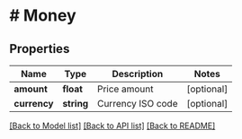 # # Money

## Properties

Name | Type | Description | Notes
------------ | ------------- | ------------- | -------------
**amount** | **float** | Price amount | [optional]
**currency** | **string** | Currency ISO code | [optional]

[[Back to Model list]](../../README.md#models) [[Back to API list]](../../README.md#endpoints) [[Back to README]](../../README.md)
